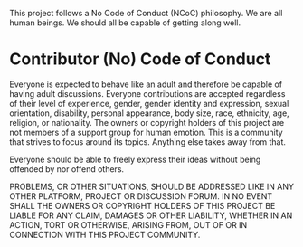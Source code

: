 [author]: # (Frederico Martins <http://github.com/fscm>)
[version]: # (1.0)
[license]: # (SPDX-License-Identifier: CC-BY-4.0)
[copyright]: # (2016-2022, Frederico Martins)

This project follows a No Code of Conduct (NCoC) philosophy. We are all human
beings. We should all be capable of getting along well.

# Contributor (No) Code of Conduct

Everyone is expected to behave like an adult and therefore be capable of
having adult discussions. Everyone contributions are accepted regardless of
their level of experience, gender, gender identity and expression, sexual
orientation, disability, personal appearance, body size, race, ethnicity, age,
religion, or nationality. The owners or copyright holders of this project are
not members of a support group for human emotion. This is a community that
strives to focus around its topics. Anything else takes away from that.

Everyone should be able to freely express their ideas without being offended
by nor offend others.

PROBLEMS, OR OTHER SITUATIONS, SHOULD BE ADDRESSED LIKE IN ANY OTHER PLATFORM,
PROJECT OR DISCUSSION FORUM. IN NO EVENT SHALL THE OWNERS OR COPYRIGHT HOLDERS
OF THIS PROJECT BE LIABLE FOR ANY CLAIM, DAMAGES OR OTHER LIABILITY, WHETHER
IN AN ACTION, TORT OR OTHERWISE, ARISING FROM, OUT OF OR IN CONNECTION WITH
THIS PROJECT COMMUNITY.
